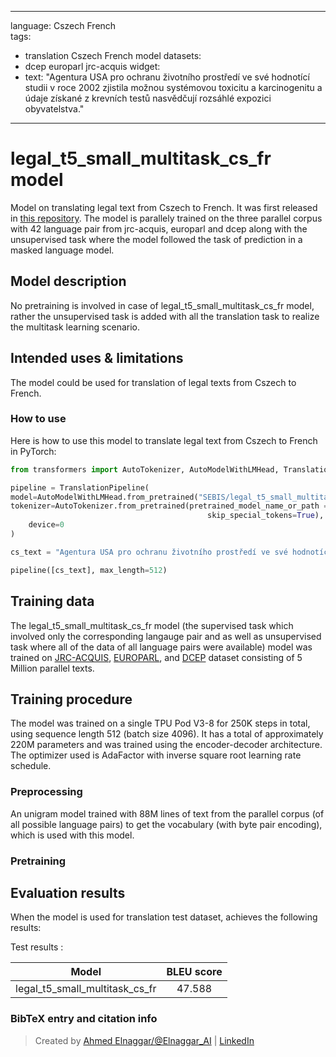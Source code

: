 
---
language: Cszech French  
tags:
- translation Cszech French  model
datasets:
- dcep europarl jrc-acquis
widget:
- text: "Agentura USA pro ochranu životního prostředí ve své hodnotící studii v roce 2002 zjistila možnou systémovou toxicitu a karcinogenitu a údaje získané z krevních testů nasvědčují rozsáhlé expozici obyvatelstva."

---

# legal_t5_small_multitask_cs_fr model

Model on translating legal text from Cszech to French. It was first released in
[this repository](https://github.com/agemagician/LegalTrans). The model is parallely trained on the three parallel corpus with 42 language pair
from jrc-acquis, europarl and dcep along with the unsupervised task where the model followed the task of prediction in a masked language model.


## Model description

No pretraining is involved in case of legal_t5_small_multitask_cs_fr model, rather the unsupervised task is added with all the translation task
to realize the multitask learning scenario.

## Intended uses & limitations

The model could be used for translation of legal texts from Cszech to French.

### How to use

Here is how to use this model to translate legal text from Cszech to French in PyTorch:

```python
from transformers import AutoTokenizer, AutoModelWithLMHead, TranslationPipeline

pipeline = TranslationPipeline(
model=AutoModelWithLMHead.from_pretrained("SEBIS/legal_t5_small_multitask_cs_fr"),
tokenizer=AutoTokenizer.from_pretrained(pretrained_model_name_or_path = "SEBIS/legal_t5_small_multitask_cs_fr", do_lower_case=False, 
                                            skip_special_tokens=True),
    device=0
)

cs_text = "Agentura USA pro ochranu životního prostředí ve své hodnotící studii v roce 2002 zjistila možnou systémovou toxicitu a karcinogenitu a údaje získané z krevních testů nasvědčují rozsáhlé expozici obyvatelstva."

pipeline([cs_text], max_length=512)
```

## Training data

The legal_t5_small_multitask_cs_fr model (the supervised task which involved only the corresponding langauge pair and as well as unsupervised task where all of the data of all language pairs were available) model was trained on [JRC-ACQUIS](https://wt-public.emm4u.eu/Acquis/index_2.2.html), [EUROPARL](https://www.statmt.org/europarl/), and [DCEP](https://ec.europa.eu/jrc/en/language-technologies/dcep) dataset consisting of 5 Million parallel texts.

## Training procedure

The model was trained on a single TPU Pod V3-8 for 250K steps in total, using sequence length 512 (batch size 4096). It has a total of approximately 220M parameters and was trained using the encoder-decoder architecture. The optimizer used is AdaFactor with inverse square root learning rate schedule.

### Preprocessing

An unigram model trained with 88M lines of text from the parallel corpus (of all possible language pairs) to get the vocabulary (with byte pair encoding), which is used with this model.

### Pretraining


## Evaluation results

When the model is used for translation test dataset, achieves the following results:

Test results :

| Model | BLEU score |
|:-----:|:-----:|
|   legal_t5_small_multitask_cs_fr | 47.588|


### BibTeX entry and citation info

> Created by [Ahmed Elnaggar/@Elnaggar_AI](https://twitter.com/Elnaggar_AI) | [LinkedIn](https://www.linkedin.com/in/prof-ahmed-elnaggar/)
